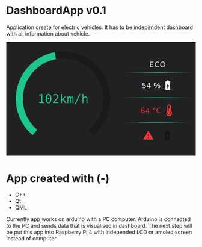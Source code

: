 # DashboardApp v0.1
Application create for electric vehicles. It has to be independent dashboard with all information about vehicle.

![N|Solid](https://github.com/mKomorek/DashboardApp/blob/master/Screens/screen1.png)

# App created with (-)
- C++
- Qt
- QML

Currently app works on arduino with a PC computer. Arduino is connected to the PC and sends data that is visualised in dashboard. The next step will be put this app into Raspberry Pi 4 with independed LCD or amoled screen instead of computer.
